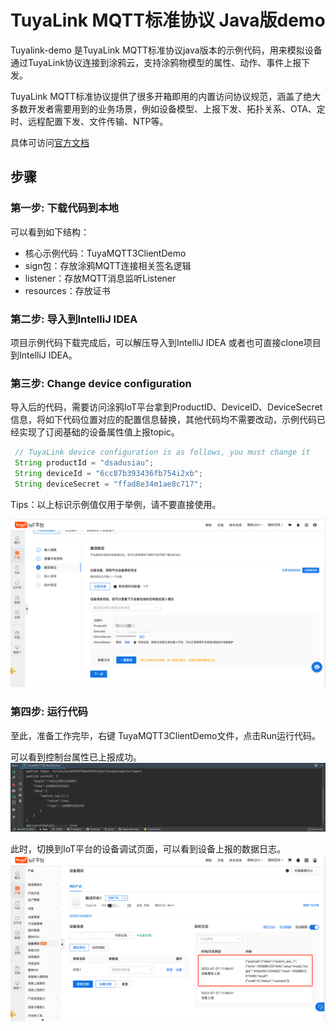 # TuyaLink MQTT标准协议 Java版demo

Tuyalink-demo 是TuyaLink MQTT标准协议java版本的示例代码，用来模拟设备通过TuyaLink协议连接到涂鸦云，支持涂鸦物模型的属性、动作、事件上报下发。

TuyaLink MQTT标准协议提供了很多开箱即用的内置访问协议规范，涵盖了绝大多数开发者需要用到的业务场景，例如设备模型、上报下发、拓扑关系、OTA、定时、远程配置下发、文件传输、NTP等。

具体可访问[官方文档](https://developer.tuya.com/cn/docs/iot/device-connection?id=Kb46bqq71kwtd)
## 步骤

### 第一步: 下载代码到本地
可以看到如下结构：
+ 核心示例代码：TuyaMQTT3ClientDemo 
+ sign包：存放涂鸦MQTT连接相关签名逻辑 
+ listener：存放MQTT消息监听Listener 
+ resources：存放证书
### 第二步: 导入到IntelliJ IDEA
项目示例代码下载完成后，可以解压导入到IntelliJ IDEA
或者也可直接clone项目到IntelliJ IDEA。

### 第三步: Change device configuration
导入后的代码，需要访问涂鸦IoT平台拿到ProductID、DeviceID、DeviceSecret信息，将如下代码位置对应的配置信息替换，其他代码均不需要改动，示例代码已经实现了订阅基础的设备属性值上报topic。
```java
 // TuyaLink device configuration is as follows, you must change it
 String productId = "dsadusiau";
 String deviceId = "6cc87b393436fb754i2xb";
 String deviceSecret = "ffad8e34m1ae8c717";
```
Tips：以上标识示例值仅用于举例，请不要直接使用。

![img_3.png](img_3.png)

### 第四步: 运行代码
至此，准备工作完毕，右键 TuyaMQTT3ClientDemo文件，点击Run运行代码。

可以看到控制台属性已上报成功。
![img_1.png](img_1.png)

此时，切换到IoT平台的设备调试页面，可以看到设备上报的数据日志。
![img_2.png](img_2.png)

